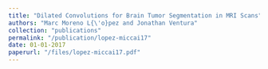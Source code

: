 ```yaml
---
title: "Dilated Convolutions for Brain Tumor Segmentation in MRI Scans"
authors: "Marc Moreno L{\'o}pez and Jonathan Ventura"
collection: "publications"
permalink: "/publication/lopez-miccai17"
date: 01-01-2017
paperurl: "/files/lopez-miccai17.pdf"
---
```

